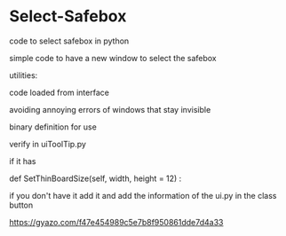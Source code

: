 # Select-Safebox
code to select safebox in python 

simple code to have a new window to select the safebox

utilities:

code loaded from interface

avoiding annoying errors of windows that stay invisible

binary definition for use

verify in uiToolTip.py

if it has 

def SetThinBoardSize(self, width, height = 12) :

if you don't have it add it and add the information of the ui.py in the class button

https://gyazo.com/f47e454989c5e7b8f950861dde7d4a33
